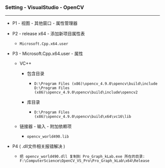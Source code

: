 ### Setting - VisualStudio - OpenCV

---

- P1 - 视图 - 其他窗口 - 属性管理器

- P2 - release x64 - 添加新项目属性表

  - `Microsoft.Cpp.x64.user`

- P3 - Microsoft.Cpp.x64.user - 属性

  - VC++

    - 包含目录

      - ```
        D:\Program Files (x86)\opencv_4.9.0\opencv\build\include
        D:\Program Files (x86)\opencv_4.9.0\opencv\build\include\opencv2
        ```

    - 库目录

      - ```
        D:\Program Files (x86)\opencv_4.9.0\opencv\build\x64\vc16\lib
        ```

  - 链接器 - 输入 - 附加依赖项

    - ```
      opencv_world490.lib
      ```

- P4 ( .dll文件相关报错解决 )

  - ```
    把 opencv_world490.dll 复制到 Pro_Graph_kLab.exe 所在的目录: 
    F:\ComputerScience\OpenCV_VS_Pro\Pro_Graph_kLab\x64\Release
    ```

